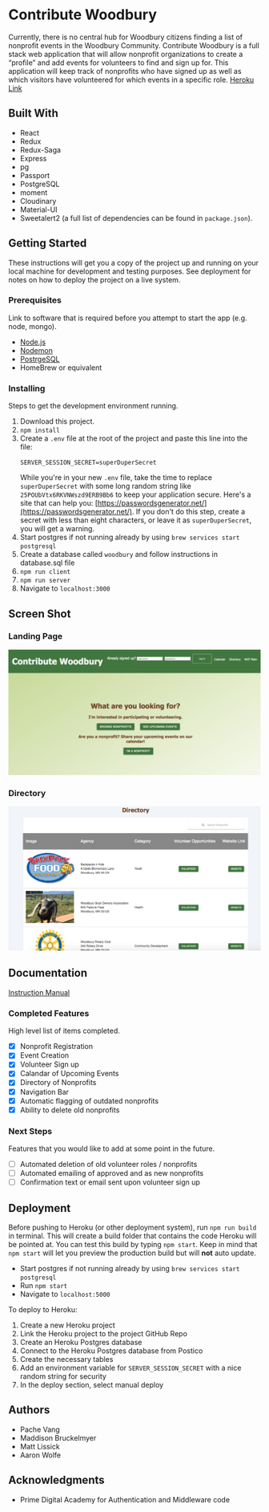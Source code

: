 # Contribute Woodbury

Currently, there is no central hub for Woodbury citizens finding a list of nonprofit events in the Woodbury Community.  Contribute Woodbury is a full stack web application that will allow nonprofit organizations to create a “profile” and add events for volunteers to find and sign up for.  This application will keep track of nonprofits who have signed up as well as which visitors have volunteered for which events in a specific role.
[Heroku Link]()

## Built With
- React 
- Redux 
- Redux-Saga
- Express 
- pg
- Passport 
- PostgreSQL 
- moment
- Cloudinary
- Material-UI
- Sweetalert2
(a full list of dependencies can be found in `package.json`).

## Getting Started

These instructions will get you a copy of the project up and running on your local machine for development and testing purposes. See deployment for notes on how to deploy the project on a live system.

### Prerequisites

Link to software that is required before you attempt to start the app (e.g. node, mongo).

- [Node.js](https://nodejs.org/en/)
- [Nodemon](https://nodemon.io/)
- [PostrgeSQL](https://www.postgresql.org/)
- HomeBrew or equivalent


### Installing

Steps to get the development environment running.

1. Download this project.
2. `npm install`
3. Create a `.env` file at the root of the project and paste this line into the file:
    ```
    SERVER_SESSION_SECRET=superDuperSecret
    ```
    While you're in your new `.env` file, take the time to replace `superDuperSecret` with some long random string like `25POUbVtx6RKVNWszd9ERB9Bb6` to keep your application secure. Here's a site that can help you: [https://passwordsgenerator.net/](https://passwordsgenerator.net/). If you don't do this step, create a secret with less than eight characters, or leave it as `superDuperSecret`, you will get a warning.
4. Start postgres if not running already by using `brew services start postgresql`
5. Create a database called `woodbury` and follow instructions in database.sql file
5. `npm run client`
6. `npm run server`
7. Navigate to `localhost:3000`

## Screen Shot

### Landing Page
![](public/LandingPage.png)

### Directory
![](public/Directory.png)

## Documentation

[Instruction Manual](https://docs.google.com/document/d/1OoMvo5TmFI8Na4KvjQ3y4Z3gBfJ_0Uz0dyl7M1PS19I/edit?usp=sharing)

### Completed Features

High level list of items completed.

- [x] Nonprofit Registration
- [x] Event Creation
- [x] Volunteer Sign up
- [x] Calandar of Upcoming Events
- [x] Directory of Nonprofits
- [x] Navigation Bar
- [x] Automatic flagging of outdated nonprofits
- [x] Ability to delete old nonprofits

### Next Steps

Features that you would like to add at some point in the future.

- [ ] Automated deletion of old volunteer roles / nonprofits
- [ ] Automated emailing of approved and as new nonprofits
- [ ] Confirmation text or email sent upon volunteer sign up

## Deployment

Before pushing to Heroku (or other deployment system), run `npm run build` in terminal. This will create a build folder that contains the code Heroku will be pointed at. You can test this build by typing `npm start`. Keep in mind that `npm start` will let you preview the production build but will **not** auto update.

* Start postgres if not running already by using `brew services start postgresql`
* Run `npm start`
* Navigate to `localhost:5000`

To deploy to Heroku:

1. Create a new Heroku project
2. Link the Heroku project to the project GitHub Repo
3. Create an Heroku Postgres database
4. Connect to the Heroku Postgres database from Postico
5. Create the necessary tables
6. Add an environment variable for `SERVER_SESSION_SECRET` with a nice random string for security
7. In the deploy section, select manual deploy

## Authors

* Pache Vang
* Maddison Bruckelmyer
* Matt Lissick
* Aaron Wolfe

## Acknowledgments

* Prime Digital Academy for Authentication and Middleware code
